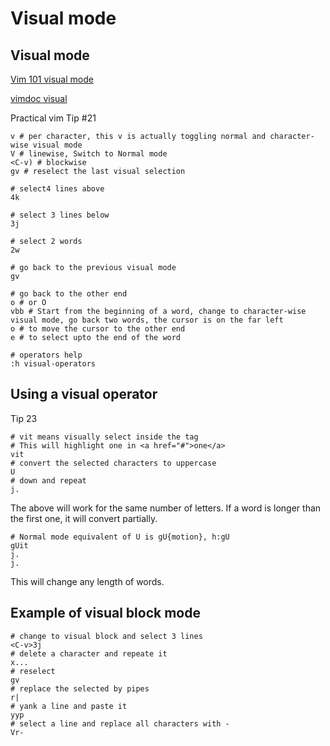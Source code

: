 # Visual mode


## Visual mode

[Vim 101 visual mode](http://usevim.com/2012/05/11/visual)

[vimdoc visual](http://vimdoc.sourceforge.net/htmldoc/visual.html)

Practical vim Tip #21

    v # per character, this v is actually toggling normal and character-wise visual mode
    V # linewise, Switch to Normal mode
    <C-v) # blockwise
    gv # reselect the last visual selection

    # select4 lines above
    4k
    
    # select 3 lines below
    3j
    
    # select 2 words
    2w
 
    # go back to the previous visual mode
    gv
    
    # go back to the other end
    o # or O
    vbb # Start from the beginning of a word, change to character-wise visual mode, go back two words, the cursor is on the far left
    o # to move the cursor to the other end
    e # to select upto the end of the word
    
    # operators help
    :h visual-operators

## Using a visual operator
Tip 23

    # vit means visually select inside the tag
    # This will highlight one in <a href="#">one</a>
    vit
    # convert the selected characters to uppercase
    U
    # down and repeat
    j.

The above will work for the same number of letters. If a word is longer than the first one, it will convert partially.

    # Normal mode equivalent of U is gU{motion}, h:gU
    gUit
    j.
    j.

This will change any length of words.

## Example of visual block mode

    # change to visual block and select 3 lines 
    <C-v>3j
    # delete a character and repeate it
    x...
    # reselect 
    gv
    # replace the selected by pipes
    r|
    # yank a line and paste it
    yyp
    # select a line and replace all characters with -
    Vr-




















